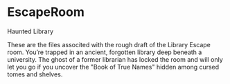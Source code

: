 # EscapeRoom
Haunted Library

These are the files associted with the rough draft of the Library Escape room.
You’re trapped in an ancient, forgotten library deep beneath a university. The ghost of a former librarian has locked the room and will only let you go if you uncover the "Book of True Names" hidden among cursed tomes and shelves.
